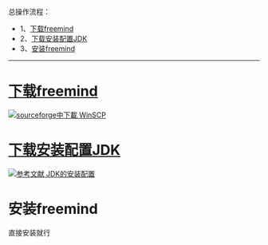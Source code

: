 总操作流程：
- 1、[下载freemind](#freemind-01)
- 2、[下载安装配置JDK](#freemind-02)
- 3、[安装freemind](#freemind-03)

***

# <a name="freemind-01" href="#" >下载freemind</a>

[![](https://img.shields.io/badge/sourceforge中下載-freemind-red.svg "sourceforge中下載 WinSCP")](https://sourceforge.net/projects/freemind/)

# <a name="freemind-02" href="#" >下载安装配置JDK</a>

[![](https://img.shields.io/badge/参考文献-JDK的安装配置-yellow.svg "参考文献 JDK的安装配置")](https://github.com/OurNotes/CCN/blob/master/06.%E5%90%8E%E5%8F%B0/01.java/1.java%E4%B9%8B%E5%BC%80%E5%8F%91%E5%B7%A5%E5%85%B7/1.JDK/1-JDK%E4%B9%8B%E4%B8%8B%E8%BD%BD%E4%B8%8E%E9%85%8D%E7%BD%AE.md)


# 安装freemind

直接安装就行